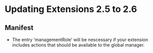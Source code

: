 <!--
author:
    - 'Joel Bout'
created_at: '2013-11-18 11:19:39'
updated_at: '2013-11-18 11:19:39'
tags:
    - 'TAO 2 6'
-->

Updating Extensions 2.5 to 2.6
==============================

Manifest
--------

-   The entry ‘managementRole’ will be nescessary if your extension includes actions that should be available to the global manager.



